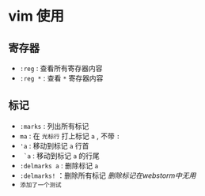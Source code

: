 # vim 使用

## 寄存器

+ `:reg` : 查看所有寄存器内容
+ `:reg *` : 查看 `*` 寄存器内容

## 标记

+ `:marks` : 列出所有标记
+ `ma` : 在 `光标行` 打上标记 `a` , 不带 `:`
+ `'a` : 移动到标记 `a` 行首
+ `` `a`` : 移动到标记 `a` 的行尾
+ `:delmarks a` : 删除标记 `a`
+ `:delmarks!` ：删除所有标记 *删除标记在webstorm中无用*
+ `添加了一个测试`
